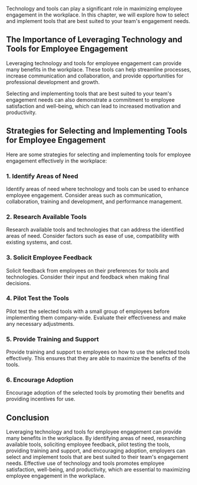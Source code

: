 
Technology and tools can play a significant role in maximizing employee engagement in the workplace. In this chapter, we will explore how to select and implement tools that are best suited to your team's engagement needs.

The Importance of Leveraging Technology and Tools for Employee Engagement
-------------------------------------------------------------------------

Leveraging technology and tools for employee engagement can provide many benefits in the workplace. These tools can help streamline processes, increase communication and collaboration, and provide opportunities for professional development and growth.

Selecting and implementing tools that are best suited to your team's engagement needs can also demonstrate a commitment to employee satisfaction and well-being, which can lead to increased motivation and productivity.

Strategies for Selecting and Implementing Tools for Employee Engagement
-----------------------------------------------------------------------

Here are some strategies for selecting and implementing tools for employee engagement effectively in the workplace:

### 1. Identify Areas of Need

Identify areas of need where technology and tools can be used to enhance employee engagement. Consider areas such as communication, collaboration, training and development, and performance management.

### 2. Research Available Tools

Research available tools and technologies that can address the identified areas of need. Consider factors such as ease of use, compatibility with existing systems, and cost.

### 3. Solicit Employee Feedback

Solicit feedback from employees on their preferences for tools and technologies. Consider their input and feedback when making final decisions.

### 4. Pilot Test the Tools

Pilot test the selected tools with a small group of employees before implementing them company-wide. Evaluate their effectiveness and make any necessary adjustments.

### 5. Provide Training and Support

Provide training and support to employees on how to use the selected tools effectively. This ensures that they are able to maximize the benefits of the tools.

### 6. Encourage Adoption

Encourage adoption of the selected tools by promoting their benefits and providing incentives for use.

Conclusion
----------

Leveraging technology and tools for employee engagement can provide many benefits in the workplace. By identifying areas of need, researching available tools, soliciting employee feedback, pilot testing the tools, providing training and support, and encouraging adoption, employers can select and implement tools that are best suited to their team's engagement needs. Effective use of technology and tools promotes employee satisfaction, well-being, and productivity, which are essential to maximizing employee engagement in the workplace.
